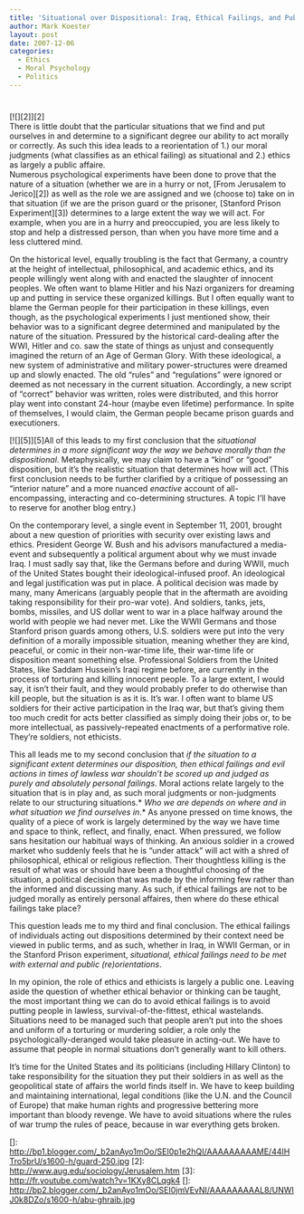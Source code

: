 ```yaml
---
title: 'Situational over Dispositional: Iraq, Ethical Failings, and Public Reorientations'
author: Mark Koester
layout: post
date: 2007-12-06
categories:
  - Ethics
  - Moral Psychology
  - Politics
---
```

# 

[![][2]][2]  
There is little doubt that the particular situations that we find and put ourselves in and determine to a significant degree our ability to act morally or correctly. As such this idea leads to a reorientation of 1.) our moral judgments (what classifies as an ethical failing) as situational and 2.) ethics as largely a public affaire.   
Numerous psychological experiments have been done to prove that the nature of a situation (whether we are in a hurry or not, [From Jerusalem to Jerico][2]) as well as the role we are assigned and we (choose to) take on in that situation (if we are the prison guard or the prisoner, [Stanford Prison Experiment][3]) determines to a large extent the way we will act. For example, when you are in a hurry and preoccupied, you are less likely to stop and help a distressed person, than when you have more time and a less cluttered mind.

On the historical level, equally troubling is the fact that Germany, a country at the height of intellectual, philosophical, and academic ethics, and its people willingly went along with and enacted the slaughter of innocent peoples. We often want to blame Hitler and his Nazi organizers for dreaming up and putting in service these organized killings. But I often equally want to blame the German people for their participation in these killings, even though, as the psychological experiments I just mentioned show, their behavior was to a significant degree determined and manipulated by the nature of the situation. Pressured by the historical card-dealing after the WWI, Hitler and co. saw the state of things as unjust and consequently imagined the return of an Age of German Glory. With these ideological, a new system of administrative and military power-structures were dreamed up and slowly enacted. The old “rules” and “regulations” were ignored or deemed as not necessary in the current situation. Accordingly, a new script of “correct” behavior was written, roles were distributed, and this horror play went into constant 24-hour (maybe even lifetime) performance. In spite of themselves, I would claim, the German people became prison guards and executioners. 

[![][5]][5]All of this leads to my first conclusion that the *situational determines in a more significant way the way we behave morally than the dispositional*. Metaphysically, we may claim to have a “kind” or “good” disposition, but it’s the realistic situation that determines how will act. (This first conclusion needs to be further clarified by a critique of possessing an “interior nature” and a more nuanced *enactive* account of all-encompassing, interacting and co-determining structures. A topic I’ll have to reserve for another blog entry.) 

On the contemporary level, a single event in September 11, 2001, brought about a new question of priorities with security over existing laws and ethics. President George W. Bush and his advisors manufactured a media-event and subsequently a political argument about why we must invade Iraq. I must sadly say that, like the Germans before and during WWII, much of the United States bought their ideological-infused proof. An ideological and legal justification was put in place. A political decision was made by many, many Americans (arguably people that in the aftermath are avoiding taking responsibility for their pro-war vote). And soldiers, tanks, jets, bombs, missiles, and US dollar went to war in a place halfway around the world with people we had never met. Like the WWII Germans and those Stanford prison guards among others, U.S. soldiers were put into the very definition of a morally impossible situation, meaning whether they are kind, peaceful, or comic in their non-war-time life, their war-time life or disposition meant something else. Professional Soldiers from the United States, like Saddam Hussein’s Iraqi regime before, are currently in the process of torturing and killing innocent people. To a large extent, I would say, it isn’t their fault, and they would probably prefer to do otherwise than kill people, but the situation is as it is. It’s war. I often want to blame US soldiers for their active participation in the Iraq war, but that’s giving them too much credit for acts better classified as simply doing their jobs or, to be more intellectual, as passively-repeated enactments of a performative role. They’re soldiers, not ethicists. 

This all leads me to my second conclusion that *if the situation to a significant extent determines our disposition, then ethical failings and evil actions in times of lawless war shouldn’t be scored up and judged as purely and absolutely personal failings*. Moral actions relate largely to the situation that is in play and, as such moral judgments or non-judgments relate to our structuring situations.* *Who we are depends on where and in what situation we find ourselves in*.* As anyone pressed on time knows, the quality of a piece of work is largely determined by the way we have time and space to think, reflect, and finally, enact. When pressured, we follow sans hesitation our habitual ways of thinking. An anxious soldier in a crowed market who suddenly feels that he is “under attack” will act with a shred of philosophical, ethical or religious reflection. Their thoughtless killing is the result of what was or should have been a thoughtful choosing of the situation, a political decision that was made by the informing few rather than the informed and discussing many. As such, if ethical failings are not to be judged morally as entirely personal affaires, then where do these ethical failings take place? 

This question leads me to my third and final conclusion. The ethical failings of individuals acting out dispositions determined by their context need be viewed in public terms, and as such, whether in Iraq, in WWII German, or in the Stanford Prison experiment, *situational, ethical failings need to be met with external and public (re)orientations*. 

In my opinion, the role of ethics and ethicists is largely a public one. Leaving aside the question of whether ethical behavior or thinking can be taught, the most important thing we can do to avoid ethical failings is to avoid putting people in lawless, survival-of-the-fittest, ethical wastelands. Situations need to be managed such that people aren’t put into the shoes and uniform of a torturing or murdering soldier, a role only the psychologically-deranged would take pleasure in acting-out. We have to assume that people in normal situations don’t generally want to kill others. 

It’s time for the United States and its politicians (including Hillary Clinton) to take responsibility for the situation they put their soldiers in as well as the geopolitical state of affairs the world finds itself in. We have to keep building and maintaining international, legal conditions (like the U.N. and the Council of Europe) that make human rights and progressive bettering more important than bloody revenge. We have to avoid situations where the rules of war trump the rules of peace, because in war everything gets broken.

 []: http://bp1.blogger.com/_b2anAyo1mOo/SEI0p1e2hQI/AAAAAAAAAME/44IHTro5brU/s1600-h/guard-250.jpg
[2]: http://www.aug.edu/sociology/Jerusalem.htm
[3]: http://fr.youtube.com/watch?v=1KXy8CLqgk4
 []: http://bp2.blogger.com/_b2anAyo1mOo/SEI0jmVEvNI/AAAAAAAAAL8/UNWIJ0k8DZo/s1600-h/abu-ghraib.jpg